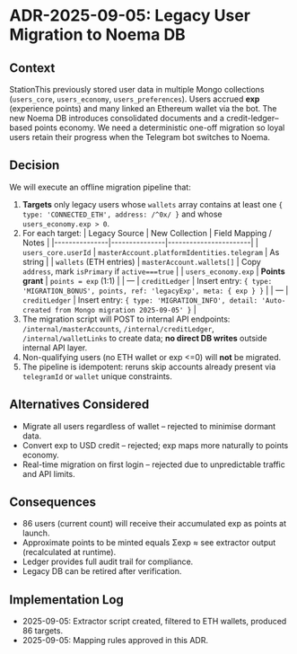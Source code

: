 # ADR-2025-09-05: Legacy User Migration to Noema DB

## Context
StationThis previously stored user data in multiple Mongo collections (`users_core`, `users_economy`, `users_preferences`). Users accrued **exp** (experience points) and many linked an Ethereum wallet via the bot. The new Noema DB introduces consolidated documents and a credit-ledger–based points economy. We need a deterministic one-off migration so loyal users retain their progress when the Telegram bot switches to Noema.

## Decision
We will execute an offline migration pipeline that:
1. **Targets** only legacy users whose `wallets` array contains at least one `{ type: 'CONNECTED_ETH', address: /^0x/ }` and whose `users_economy.exp > 0`.
2. For each target:
   | Legacy Source | New Collection | Field Mapping / Notes |
   |---------------|---------------|-----------------------|
   | `users_core.userId` | `masterAccount.platformIdentities.telegram` | As string |
   | `wallets` (ETH entries) | `masterAccount.wallets[]` | Copy `address`, mark `isPrimary` if `active===true` |
   | `users_economy.exp` | **Points grant** | `points = exp` (1:1) |
   | — | `creditLedger` | Insert entry: `{ type: 'MIGRATION_BONUS', points, ref: 'legacyExp', meta: { exp } }` |
   | — | `creditLedger` | Insert entry: `{ type: 'MIGRATION_INFO', detail: 'Auto-created from Mongo migration 2025-09-05' }` |
3. The migration script will POST to internal API endpoints: `/internal/masterAccounts`, `/internal/creditLedger`, `/internal/walletLinks` to create data; **no direct DB writes** outside internal API layer.
4. Non-qualifying users (no ETH wallet or exp <=0) will **not** be migrated.
5. The pipeline is idempotent: reruns skip accounts already present via `telegramId` or `wallet` unique constraints.

## Alternatives Considered
* Migrate all users regardless of wallet – rejected to minimise dormant data.
* Convert exp to USD credit – rejected; exp maps more naturally to points economy.
* Real-time migration on first login – rejected due to unpredictable traffic and API limits.

## Consequences
* 86 users (current count) will receive their accumulated exp as points at launch.
* Approximate points to be minted equals Σexp ≈ see extractor output (recalculated at runtime).
* Ledger provides full audit trail for compliance.
* Legacy DB can be retired after verification.

## Implementation Log
* 2025-09-05: Extractor script created, filtered to ETH wallets, produced 86 targets.
* 2025-09-05: Mapping rules approved in this ADR.
